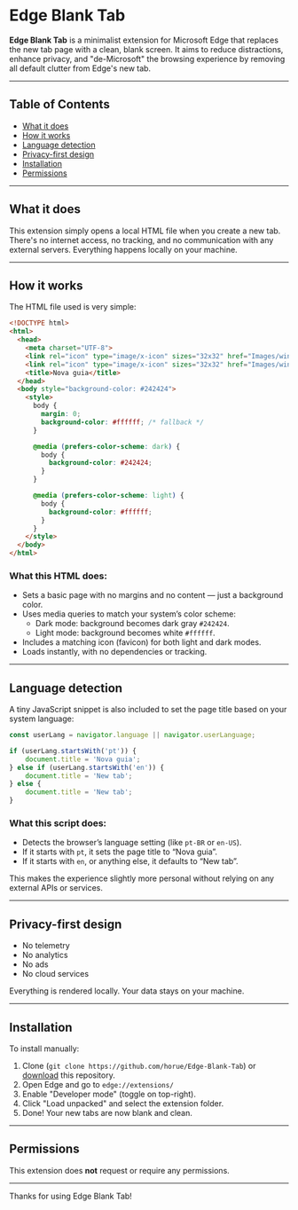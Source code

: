 
# Edge Blank Tab

**Edge Blank Tab** is a minimalist extension for Microsoft Edge that replaces the new tab page with a clean, blank screen. It aims to reduce distractions, enhance privacy, and "de-Microsoft" the browsing experience by removing all default clutter from Edge's new tab.

---

## Table of Contents

- [What it does](#what-it-does)
- [How it works](#how-it-works)
- [Language detection](#language-detection)
- [Privacy-first design](#privacy-first-design)
- [Installation](#installation)
- [Permissions](#permissions)

---

## What it does

This extension simply opens a local HTML file when you create a new tab. There's no internet access, no tracking, and no communication with any external servers. Everything happens locally on your machine.

---

## How it works

The HTML file used is very simple:

```html
<!DOCTYPE html>
<html>
  <head>
    <meta charset="UTF-8">
    <link rel="icon" type="image/x-icon" sizes="32x32" href="Images/window-maximize-dark.ico" media="(prefers-color-scheme: dark)">
    <link rel="icon" type="image/x-icon" sizes="32x32" href="Images/window-maximize.ico" media="(prefers-color-scheme: light)">
    <title>Nova guia</title>
  </head>
  <body style="background-color: #242424">
    <style>
      body {
        margin: 0;
        background-color: #ffffff; /* fallback */
      }

      @media (prefers-color-scheme: dark) {
        body {
          background-color: #242424;
        }
      }

      @media (prefers-color-scheme: light) {
        body {
          background-color: #ffffff;
        }
      }
    </style>
  </body>
</html>
```

### What this HTML does:

- Sets a basic page with no margins and no content — just a background color.
- Uses media queries to match your system’s color scheme:
  - Dark mode: background becomes dark gray `#242424`.
  - Light mode: background becomes white `#ffffff`.
- Includes a matching icon (favicon) for both light and dark modes.
- Loads instantly, with no dependencies or tracking.

---

## Language detection

A tiny JavaScript snippet is also included to set the page title based on your system language:

```js
const userLang = navigator.language || navigator.userLanguage;

if (userLang.startsWith('pt')) {
    document.title = 'Nova guia';
} else if (userLang.startsWith('en')) {
    document.title = 'New tab';
} else {
    document.title = 'New tab';
}
```

### What this script does:

- Detects the browser’s language setting (like `pt-BR` or `en-US`).
- If it starts with `pt`, it sets the page title to “Nova guia”.
- If it starts with `en`, or anything else, it defaults to “New tab”.

This makes the experience slightly more personal without relying on any external APIs or services.

---

## Privacy-first design

- No telemetry
- No analytics
- No ads
- No cloud services

Everything is rendered locally. Your data stays on your machine.

---

## Installation

To install manually:

1. Clone (`git clone https://github.com/horue/Edge-Blank-Tab`) or [download](https://github.com/horue/Edge-Blank-Tab/releases/tag/1.0) this repository.
2. Open Edge and go to `edge://extensions/`
3. Enable "Developer mode" (toggle on top-right).
4. Click "Load unpacked" and select the extension folder.
5. Done! Your new tabs are now blank and clean.

---

## Permissions

This extension does **not** request or require any permissions.


---

Thanks for using Edge Blank Tab!
